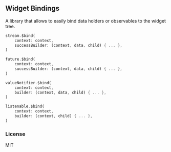 ## Widget Bindings

A library that allows to easily bind data holders or observables to the widget tree.

```dart
stream.$bind(
    context: context,
    successBuilder: (context, data, child) { ... },
)

future.$bind(
    context: context,
    successBuilder: (context, data, child) { ... },
)

valueNotifier.$bind(
    context: context,
    builder: (context, data, child) { ... },
)

listenable.$bind(
    context: context,
    builder: (context, child) { ... },
)
```

### License

MIT

